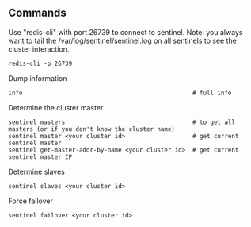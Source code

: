 ## Commands

Use "redis-cli" with port 26739 to connect to sentinel. Note: you always want to tail the /var/log/sentinel/sentinel.log on all sentinels to see the cluster interaction.

    redis-cli -p 26739
   
Dump information

    info                                                # full info
    
Determine the cluster master

    sentinel masters                                    # to get all masters (or if you don't know the cluster name)
    sentinel master <your cluster id>                   # get current sentinel master
    sentinel get-master-addr-by-name <your cluster id>  # get current sentinel master IP
    
Determine slaves

    sentinel slaves <your cluster id>

Force failover

    sentinel failover <your cluster id>
